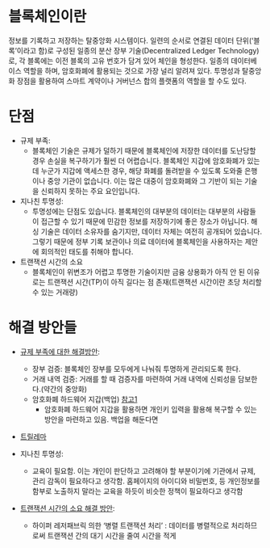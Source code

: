 # 블록체인이란
정보를 기록하고 저장하는 탈중앙화 시스템이다. 일련의 순서로 연결된 데이터 단위(‘블록’이라고 함)로 구성된 일종의 분산 장부 기술(Decentralized Ledger Technology)로, 각 블록에는 이전 블록의 고유 번호가 담겨 있어 체인을 형성한다. 일종의 데이터베이스 역할을 하며, 암호화폐에 활용되는 것으로 가장 널리 알려져 있다. 투명성과 탈중앙화 장점을 활용하여 스마트 계약이나 거버넌스 합의 플랫폼의 역할을 할 수도 있다.

# 단점
* 규제 부족:
  * 블록체인 기술은 규제가 덜하기 때문에 블록체인에 저장한 데이터를 도난당할 경우 손실을 복구하기가 훨씬 더 어렵습니다. 블록체인 지갑에 암호화폐가 있는데 누군가 지갑에 액세스한 경우, 해당 화폐를 돌려받을 수 있도록 도와줄 은행이나 중앙 기관이 없습니다. 이는 많은 대중이 암호화폐와 그 기반이 되는 기술을 신뢰하지 못하는 주요 요인입니다.
* 지나친 투명성:
  * 투명성에는 단점도 있습니다. 블록체인의 대부분의 데이터는 대부분의 사람들이 접근할 수 있기 때문에 민감한 정보를 저장하기에 좋은 장소가 아닙니다. 해싱 기술은 데이터 소유자를 숨기지만, 데이터 자체는 여전히 공개되어 있습니다. 그렇기 때문에 정부 기록 보관이나 의료 데이터에 블록체인을 사용하자는 제안에 회의적인 태도를 취해야 합니다.
* 트랜잭션 시간의 소요
  * 블록체인이 위변조가 어렵고 투명한 기술이지만 금융 상용화가 아직 안 된 이유로는 트랜잭션 시간(TP)이 아직 길다는 점 존재(트랜잭션 시간이란 초당 처리할 수 있는 거래량)

# 해결 방안들
* [규제 부족에 대한 해결방안]([https://www.blockmedia.co.kr/archives/353337](https://brunch.co.kr/@bumgeunsong/50)):
  * 장부 검증: 블록체인 장부를 모두에게 나눠줘 투명하게 관리되도록 한다.
  * 거래 내역 검증: 거래를 할 때 검증자를 마련하여 거래 내역에 신뢰성을 담보한다.(약간의 중앙화)
  * 암호화폐 하드웨어 지갑(백업) [참고1](https://www.escrypto.com/ko/blog/what-happens-if-you-lose-or-break-your-hardware-crypto-wallet)
    * 암호화폐 하드웨어 지갑을 활용하면 개인키 입력을 활용해 복구할 수 있는 방안을 마련하고 있음. 백업을 해둔다면
   
* [트릴레마](https://www.blockmedia.co.kr/archives/353337)

* 지나친 투명성:
  * 교육이 필요함. 이는 개인이 판단하고 고려해야 할 부분이기에 기관에서 규제, 관리 감독이 필요하다고 생각함. 홈페이지의 아이디와 비밀번호, 등 개인정보를 함부로 노출하지 말라는 교육을 하듯이 비슷한 정책이 필요하다고 생각함

* [트랜잭션 시간의 소요 해결 방안](https://www.apple-economy.com/news/articleView.html?idxno=72271):
  * 하이퍼 레저패브릭 의한 ‘병렬 트랜잭션 처리’ : 데이터를 병렬적으로 처리하므로써 트랜잭션 간의 대기 시간을 줄여 시간을 적게 
